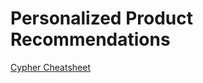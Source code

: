 # Personalized Product Recommendations

[Cypher Cheatsheet](https://neo4j.com/docs/cypher-refcard/current/?ref=browser-guide)
